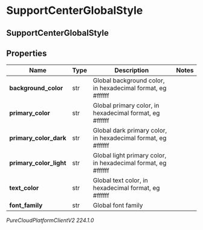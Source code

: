 # SupportCenterGlobalStyle

## SupportCenterGlobalStyle

## Properties

|Name | Type | Description | Notes|
|------------ | ------------- | ------------- | -------------|
| **background_color** | str | Global background color, in hexadecimal format, eg #ffffff | |
| **primary_color** | str | Global primary color, in hexadecimal format, eg #ffffff | |
| **primary_color_dark** | str | Global dark primary color, in hexadecimal format, eg #ffffff | |
| **primary_color_light** | str | Global light primary color, in hexadecimal format, eg #ffffff | |
| **text_color** | str | Global text color, in hexadecimal format, eg #ffffff | |
| **font_family** | str | Global font family | |



_PureCloudPlatformClientV2 224.1.0_

